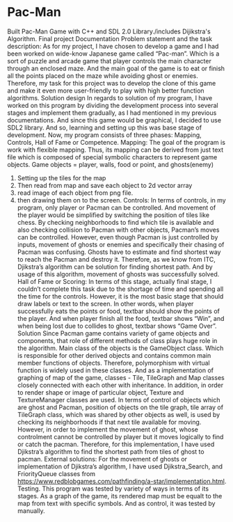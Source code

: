 # Pac-Man
Built Pac-Man Game with C++ and SDL 2.0 Library./includes Dijikstra's Algorithm.
Final project Documentation
Problem statement and the task description:
As for my project, I have chosen to develop a game and I had been worked on wide-know Japanese game called “Pac-man”. Which is a sort of puzzle and arcade game that player controls the main character through an enclosed maze. And the main goal of the game is to eat or finish all the points placed on the maze while avoiding ghost or enemies.
Therefore, my task for this project was to develop the clone of this game and make it even more user-friendly to play with high better function algorithms.
Solution design
In regards to solution of my program, I have worked on this program by dividing the development process into several stages and implement them gradually, as I had mentioned in my previous documentations.
And since this game would be graphical, I decided to use SDL2 library. And so, learning and setting up this was base stage of development.
Now, my program consists of three phases: Mapping, Controls, Hall of Fame or Competence.
Mapping:
The goal of the program is work with flexible mapping. Thus, its mapping can be derived from just text file which is composed of special symbolic characters to represent game objects.
Game objects = player, walls, food or point, and ghosts(enemy)
1. Setting up the tiles for the map
2. Then read from map and save each object to 2d vector array
3. read image of each object from png file.
4. then drawing them on to the screen.
Controls:
In terms of controls, in my program, only player or Pacman can be controlled. And movement of the player would be simplified by switching the position of tiles like chess.
By checking neighborhoods to find which tile is available and also checking collision to Pacman with other objects, Pacman’s moves can be controlled.
However, even though Pacman is just controlled by inputs, movement of ghosts or enemies and specifically their chasing of Pacman was confusing.
Ghosts have to estimate and find shortest way to reach the Pacman and destroy it.
Therefore, as we know from ITC, Djikstra’s algorithm can be solution for finding shortest path. And by usage of this algorithm, movement of ghosts was successfully solved.
Hall of Fame or Scoring:
In terms of this stage, actually final stage, I couldn’t complete this task due to the shortage of time and spending all the time for the controls. However, it is the most basic stage that should draw labels or text to the screen. In other words, when player successfully eats the points or food, textbar should show the points of the player. And when player finish all the food, textbar shows “Win”, and when being lost due to collides to ghost, textbar shows “Game Over”.
Solution
Since Pacman game contains variety of game objects and components, that role of different methods of class plays huge role in the algorithm.
Main class of the objects is the GameObject class. Which is responsible for other derived objects and contains common main member functions of objects. Therefore, polymorphism with virtual function is widely used in these classes.
And as a implementation of graphing of map of the game, classes - Tile, TileGraph and Map classes closely connected with each other with inheritance. In addition, in order to render shape or image of particular object, Texture and TextureManager classes are used.
In terms of control of objects which are ghost and Pacman, position of objects on the tile graph, tile array of TileGraph class, which was shared by other objects as well, is used by checking its neighborhoods if that next tile available for moving.
However, in order to implement the movement of ghost, whose controlment cannot be controlled by player but it moves logically to find or catch the pacman. Therefore, for this implementation, I have used Djikstra’s algorithm to find the shortest path from tiles of ghost to pacman.
External solutions:
For the movement of ghosts or implementation of Djikstra’s algorithm, I have used Djikstra_Search, and FriorityQueue classes from https://www.redblobgames.com/pathfinding/a-star/implementation.html.
Testing.
This program was tested by variety of ways in terms of its stages. As a graph of the game, its rendered map must be equalt to the map from text with specific symbols. And as control, it was tested by manually.

